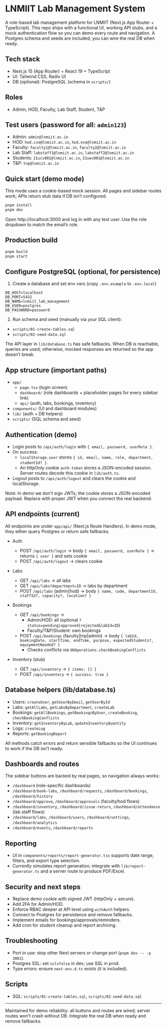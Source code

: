 # LNMIIT Lab Management System

A role-based lab management platform for LNMIIT (Next.js App Router + TypeScript). This repo ships with a functional UI, working API stubs, and a mock authentication flow so you can demo every route and navigation. A Postgres schema and seeds are included; you can wire the real DB when ready.

## Tech stack
- Next.js 15 (App Router) + React 19 + TypeScript
- UI: Tailwind CSS, Radix UI
- DB (optional): PostgreSQL (schema in `scripts/`)

## Roles
- Admin, HOD, Faculty, Lab Staff, Student, T&P

## Test users (password for all: `admin123`)
- Admin: `admin@lnmiit.ac.in`
- HOD: `hod.cse@lnmiit.ac.in`, `hod.ece@lnmiit.ac.in`
- Faculty: `faculty1@lnmiit.ac.in`, `faculty2@lnmiit.ac.in`
- Lab Staff: `labstaff1@lnmiit.ac.in`, `labstaff2@lnmiit.ac.in`
- Students: `21ucs001@lnmiit.ac.in`, `21uec001@lnmiit.ac.in`
- T&P: `tnp@lnmiit.ac.in`

## Quick start (demo mode)
This mode uses a cookie-based mock session. All pages and sidebar routes work; APIs return stub data if DB isn’t configured.

```bash
pnpm install
pnpm dev
```
Open http://localhost:3000 and log in with any test user. Use the role dropdown to match the email’s role.

## Production build
```bash
pnpm build
pnpm start
```

## Configure PostgreSQL (optional, for persistence)
1. Create a database and set env vars (copy `.env.example` to `.env.local`)
```env
DB_HOST=localhost
DB_PORT=5432
DB_NAME=lnmiit_lab_management
DB_USER=postgres
DB_PASSWORD=password
```
2. Run schema and seed (manually via your SQL client):
- `scripts/01-create-tables.sql`
- `scripts/02-seed-data.sql`

The API layer in `lib/database.ts` has safe fallbacks. When DB is reachable, queries are used; otherwise, mocked responses are returned so the app doesn’t break.

## App structure (important paths)
- `app/`
  - `page.tsx` (login screen)
  - `dashboard/` (role dashboards + placeholder pages for every sidebar link)
  - `api/` (auth, labs, bookings, inventory)
- `components/` (UI and dashboard modules)
- `lib/` (auth + DB helpers)
- `scripts/` (SQL schema and seed)

## Authentication (demo)
- Login posts to `/api/auth/login` with `{ email, password, userRole }`.
- On success: 
  - `localStorage.user` stores `{ id, email, name, role, department, studentId? }`.
  - An httpOnly cookie `auth-token` stores a JSON-encoded session. Server routes decode this cookie in `lib/auth.ts`.
- Logout posts to `/api/auth/logout` and clears the cookie and localStorage.

Note: In demo we don’t sign JWTs; the cookie stores a JSON-encoded payload. Replace with proper JWT when you connect the real backend.

## API endpoints (current)
All endpoints are under `app/api/` (Next.js Route Handlers). In demo mode, they either query Postgres or return safe fallbacks.

- Auth
  - POST `/api/auth/login` → body `{ email, password, userRole }` → returns `{ user }` and sets cookie
  - POST `/api/auth/logout` → clears cookie

- Labs
  - GET `/api/labs` → all labs
  - GET `/api/labs?department=ID` → labs by department
  - POST `/api/labs` (admin|hod) → body `{ name, code, departmentId, staffId?, capacity?, location? }`

- Bookings
  - GET `/api/bookings` →
    - Admin/HOD: all (optional `?status=pending|approved|rejected&labId=ID`)
    - Faculty/T&P/Student: own bookings
  - POST `/api/bookings` (faculty|tnp|admin) → body `{ labId, bookingDate, startTime, endTime, purpose, expectedStudents?, equipmentNeeded? }`
    - Checks conflicts via `dbOperations.checkBookingConflicts`

- Inventory (stub)
  - GET `/api/inventory` → `{ items: [] }`
  - POST `/api/inventory` → `{ success: true }`

## Database helpers (lib/database.ts)
- Users: `createUser`, `getUserByEmail`, `getUserById`
- Labs: `getAllLabs`, `getLabsByDepartment`, `createLab`
- Bookings: `getAllBookings`, `getBookingsByUser`, `createBooking`, `checkBookingConflicts`
- Inventory: `getInventoryByLab`, `updateInventoryQuantity`
- Logs: `createLog`
- Reports: `getBookingReport`

All methods catch errors and return sensible fallbacks so the UI continues to work if the DB isn’t ready.

## Dashboards and routes
The sidebar buttons are backed by real pages, so navigation always works:
- `/dashboard` (role-specific dashboards)
- `/dashboard/book-labs`, `/dashboard/requests`, `/dashboard/bookings`, `/dashboard/history`
- `/dashboard/approve`, `/dashboard/approvals` (faculty/hod flows)
- `/dashboard/inventory`, `/dashboard/issue-return`, `/dashboard/attendance` (lab staff flows)
- `/dashboard/labs`, `/dashboard/users`, `/dashboard/settings`, `/dashboard/analytics`
- `/dashboard/events`, `/dashboard/reports`

## Reporting
- UI in `components/reports/report-generator.tsx` supports date range, filters, and export type selection.
- Currently simulates report generation; integrate with `lib/report-generator.ts` and a server route to produce PDF/Excel.

## Security and next steps
- Replace demo cookie with signed JWT (httpOnly + secure).
- Add 2FA for Admin/HOD.
- Enforce RBAC deeper at API level using `withAuth` helpers.
- Connect to Postgres for persistence and remove fallbacks.
- Implement emails for bookings/approvals/reminders.
- Add cron for student cleanup and report archiving.

## Troubleshooting
- Port in use: stop other Next servers or change port (`pnpm dev -- -p 3001`).
- Postgres SSL: set `ssl=false` in dev; use SSL in prod.
- Type errors: ensure `next-env.d.ts` exists (it is included).

## Scripts
- SQL: `scripts/01-create-tables.sql`, `scripts/02-seed-data.sql`

---
Maintained for demo reliability: all buttons and routes are wired; server routes won’t crash without DB. Integrate the real DB when ready and remove fallbacks.
